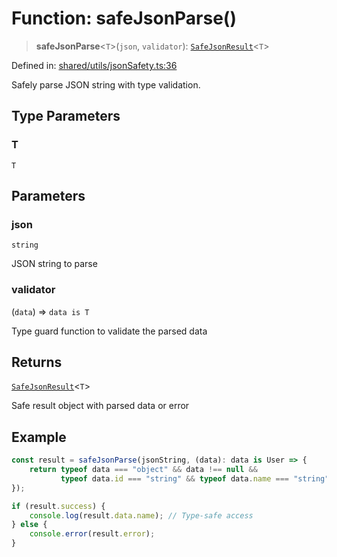 # Function: safeJsonParse()

> **safeJsonParse**\<`T`\>(`json`, `validator`): [`SafeJsonResult`](../interfaces/SafeJsonResult.md)\<`T`\>

Defined in: [shared/utils/jsonSafety.ts:36](https://github.com/Nick2bad4u/Uptime-Watcher/blob/2a45eeb1723f8f7089001af2c92aa07d82dfe7e4/shared/utils/jsonSafety.ts#L36)

Safely parse JSON string with type validation.

## Type Parameters

### T

`T`

## Parameters

### json

`string`

JSON string to parse

### validator

(`data`) => `data is T`

Type guard function to validate the parsed data

## Returns

[`SafeJsonResult`](../interfaces/SafeJsonResult.md)\<`T`\>

Safe result object with parsed data or error

## Example

```typescript
const result = safeJsonParse(jsonString, (data): data is User => {
    return typeof data === "object" && data !== null &&
           typeof data.id === "string" && typeof data.name === "string";
});

if (result.success) {
    console.log(result.data.name); // Type-safe access
} else {
    console.error(result.error);
}
```
